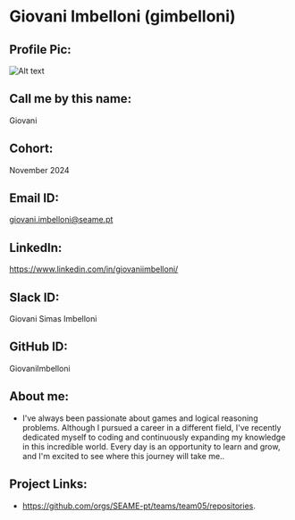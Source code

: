 # Giovani Imbelloni (gimbelloni)
## Profile Pic: 
![Alt text](https://github.com/user-attachments/assets/7daab1e9-75f6-42eb-a418-29da9937b34b)


## Call me by this name: 
Giovani
## Cohort: 
November 2024
## Email ID: 
giovani.imbelloni@seame.pt
## LinkedIn: 
https://www.linkedin.com/in/giovaniimbelloni/
## Slack ID: 
Giovani Simas Imbelloni
## GitHub ID: 
GiovaniImbelloni
## About me: 
- I've always been passionate about games and logical reasoning problems. Although I pursued a career in a different field, I've recently dedicated myself to coding and continuously expanding my knowledge in this incredible world. Every day is an opportunity to learn and grow, and I'm excited to see where this journey will take me..
## Project Links:
- https://github.com/orgs/SEAME-pt/teams/team05/repositories.
